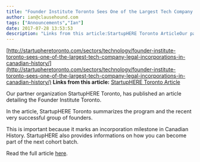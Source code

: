 ```yaml
---
title: "Founder Institute Toronto Sees One of the Largest Tech Company Legal Incorporations in Canadian History"
author: ian@clausehound.com
tags: ["Announcements","Ian"]
date: 2017-07-28 13:53:53
description: "Links from this article:StartupHERE Toronto ArticleOur partner organization StartupHERE Toronto, has published an article detailing the Founder In..."
---
```


[http://startupheretoronto.com/sectors/technology/founder-institute-toronto-sees-one-of-the-largest-tech-company-legal-incorporations-in-canadian-history/](http://startupheretoronto.com/sectors/technology/founder-institute-toronto-sees-one-of-the-largest-tech-company-legal-incorporations-in-canadian-history/)
**Links from this article:**
[StartupHERE Toronto Article](http://startupheretoronto.com/sectors/technology/founder-institute-toronto-sees-one-of-the-largest-tech-company-legal-incorporations-in-canadian-history/)

Our partner organization StartupHERE Toronto, has published an article detailing the Founder Institute Toronto.

In the article, StartupHERE Toronto summarizes the program and the recent very successful group of founders.

This is important because it marks an incorporation milestone in Canadian History. StartupHERE also provides informations on how you can become part of the next cohort batch.

Read the full article [here](http://startupheretoronto.com/sectors/technology/founder-institute-toronto-sees-one-of-the-largest-tech-company-legal-incorporations-in-canadian-history/).